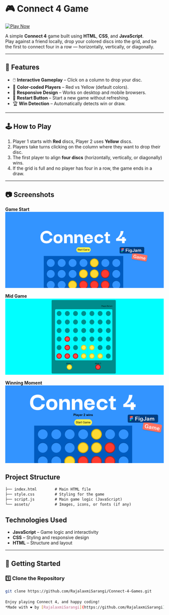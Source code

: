 # 🎮 Connect 4 Game

[![Play Now](https://img.shields.io/badge/Play%20Now-Click%20Here-brightgreen?style=for-the-badge)](https://RajalaxmiSarangi.github.io/Connect-4-Games/)

A simple **Connect 4** game built using **HTML**, **CSS**, and **JavaScript**.  
Play against a friend locally, drop your colored discs into the grid, and be the first to connect four in a row — horizontally, vertically, or diagonally.

---

## 📌 Features
- 🖱️ **Interactive Gameplay** – Click on a column to drop your disc.
- 🎨 **Color-coded Players** – Red vs Yellow (default colors).
- 📱 **Responsive Design** – Works on desktop and mobile browsers.
- 🔄 **Restart Button** – Start a new game without refreshing.
- 🏆 **Win Detection** – Automatically detects win or draw.
---

## 🕹️ How to Play
1. Player 1 starts with **Red** discs, Player 2 uses **Yellow** discs.
2. Players take turns clicking on the column where they want to drop their disc.
3. The first player to align **four discs** (horizontally, vertically, or diagonally) wins.
4. If the grid is full and no player has four in a row, the game ends in a draw.

---

## 📷 Screenshots

**Game Start**
![Start Screen](startgame.png)

**Mid Game**
![Mid Game](midgame.png)

**Winning Moment**
![Winning Moment](endgame.png)

## Project Structure

```
├── index.html        # Main HTML file
├── style.css         # Styling for the game
├── script.js         # Main game logic (JavaScript)
└── assets/           # Images, icons, or fonts (if any)
```

## Technologies Used

- **JavaScript** – Game logic and interactivity
- **CSS** – Styling and responsive design
- **HTML** – Structure and layout

---

## 🚀 Getting Started

### 1️⃣ Clone the Repository
```bash
git clone https://github.com/RajalaxmiSarangi/Connect-4-Games.git

Enjoy playing Connect 4, and happy coding!  
*Made with ❤️ by [RajalaxmiSarangi](https://github.com/RajalaxmiSarangi)*
